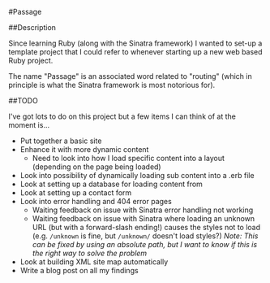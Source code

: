 #Passage

##Description

Since learning Ruby (along with the Sinatra framework) I wanted to set-up a template project that I could refer to whenever starting up a new web based Ruby project.

The name "Passage" is an associated word related to "routing" (which in principle is what the Sinatra framework is most notorious for).

##TODO

I've got lots to do on this project but a few items I can think of at the moment is...

* Put together a basic site
* Enhance it with more dynamic content
    * Need to look into how I load specific content into a layout (depending on the page being loaded)
* Look into possibility of dynamically loading sub content into a .erb file
* Look at setting up a database for loading content from
* Look at setting up a contact form
* Look into error handling and 404 error pages
    * Waiting feedback on issue with Sinatra error handling not working
    * Waiting feedback on issue with Sinatra where loading an unknown URL (but with a forward-slash ending!) causes the styles not to load
    (e.g. `/unknown` is fine, but `/unknown/` doesn't load styles?)
    *Note: This can be fixed by using an absolute path, but I want to know if this is the right way to solve the problem*
* Look at building XML site map automatically
* Write a blog post on all my findings